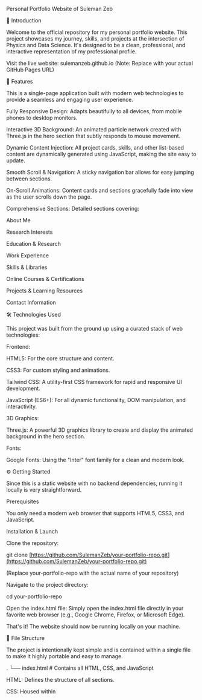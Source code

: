 Personal Portfolio Website of Suleman Zeb

👋 Introduction

Welcome to the official repository for my personal portfolio website. This project showcases my journey, skills, and projects at the intersection of Physics and Data Science. It's designed to be a clean, professional, and interactive representation of my professional profile.

Visit the live website: sulemanzeb.github.io (Note: Replace with your actual GitHub Pages URL)

🚀 Features

This is a single-page application built with modern web technologies to provide a seamless and engaging user experience.

Fully Responsive Design: Adapts beautifully to all devices, from mobile phones to desktop monitors.

Interactive 3D Background: An animated particle network created with Three.js in the hero section that subtly responds to mouse movement.

Dynamic Content Injection: All project cards, skills, and other list-based content are dynamically generated using JavaScript, making the site easy to update.

Smooth Scroll & Navigation: A sticky navigation bar allows for easy jumping between sections.

On-Scroll Animations: Content cards and sections gracefully fade into view as the user scrolls down the page.

Comprehensive Sections: Detailed sections covering:

About Me

Research Interests

Education & Research

Work Experience

Skills & Libraries

Online Courses & Certifications

Projects & Learning Resources

Contact Information

🛠️ Technologies Used

This project was built from the ground up using a curated stack of web technologies:

Frontend:

HTML5: For the core structure and content.

CSS3: For custom styling and animations.

Tailwind CSS: A utility-first CSS framework for rapid and responsive UI development.

JavaScript (ES6+): For all dynamic functionality, DOM manipulation, and interactivity.

3D Graphics:

Three.js: A powerful 3D graphics library to create and display the animated background in the hero section.

Fonts:

Google Fonts: Using the "Inter" font family for a clean and modern look.

⚙️ Getting Started

Since this is a static website with no backend dependencies, running it locally is very straightforward.

Prerequisites

You only need a modern web browser that supports HTML5, CSS3, and JavaScript.

Installation & Launch

Clone the repository:

git clone [https://github.com/SulemanZeb/your-portfolio-repo.git](https://github.com/SulemanZeb/your-portfolio-repo.git)


(Replace your-portfolio-repo with the actual name of your repository)

Navigate to the project directory:

cd your-portfolio-repo


Open the index.html file:
Simply open the index.html file directly in your favorite web browser (e.g., Google Chrome, Firefox, or Microsoft Edge).

That's it! The website should now be running locally on your machine.

📂 File Structure

The project is intentionally kept simple and is contained within a single file to make it highly portable and easy to manage.

.
└── index.html    # Contains all HTML, CSS, and JavaScript


HTML: Defines the structure of all sections.

CSS: Housed within <style> tags in the <head>, containing base styles and utility classes from Tailwind CSS.

JavaScript: Located in <script> tags at the end of the <body>, responsible for dynamic content generation and all interactive features.

📫 Contact

I'm always open to connecting and discussing new opportunities.

GitHub: @SulemanZeb

Email: sulemanzeb50@uop.edu.pk

📜 License

This project is licensed under the MIT License. See the LICENSE file for more details.
